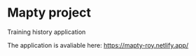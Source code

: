 # Mapty project

Training history application

The application is avaliable here: https://mapty-roy.netlify.app/
